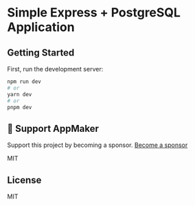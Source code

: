 # Simple Express + PostgreSQL Application

## Getting Started

First, run the development server:

```sh
npm run dev
# or
yarn dev
# or
pnpm dev
```

## 💖 Support AppMaker

Support this project by becoming a sponsor. [Become a sponsor](https://github.com/sponsors/oxas)

MIT

## License

MIT
